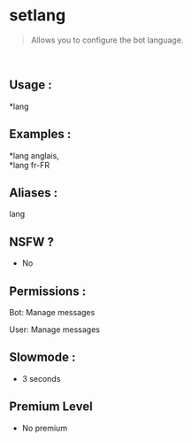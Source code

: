 # setlang

> Allows you to configure the bot language.

<br>

## Usage :

*lang <lang>

## Examples :

*lang anglais,
<br>*lang fr-FR

## Aliases :

lang

## NSFW ?

- No

## Permissions :

Bot: Manage messages
<br>

User: Manage messages

## Slowmode :

- 3 seconds

## Premium Level

- No premium